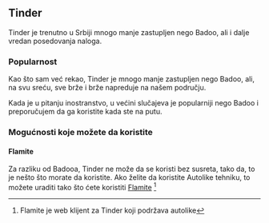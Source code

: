 ## Tinder

Tinder je trenutno u Srbiji mnogo manje zastupljen nego Badoo, ali i dalje vredan posedovanja naloga. 

### Popularnost

Kao što sam već rekao, Tinder je mnogo manje zastupljen nego Badoo, ali, na svu sreću, sve brže i brže napreduje na našem području. 

Kada je u pitanju inostranstvo, u većini slučajeva je popularniji nego Badoo i preporučujem da ga koristite kada ste na putu. 

### Mogućnosti koje možete da koristite

#### Flamite

Za razliku od Badooa, Tinder ne može da se koristi bez susreta, tako da, to je nešto što morate da koristite. Ako želite da koristite Autolike tehniku, to možete uraditi tako što ćete koristiti [Flamite](https://flamite.com/) [^1]

[^1]: Flamite je web klijent za Tinder koji podržava autolike

